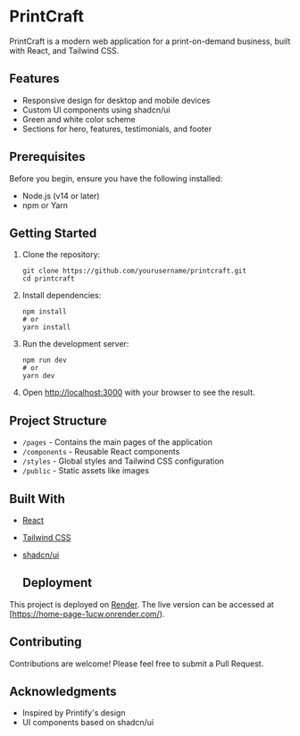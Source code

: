 # PrintCraft

PrintCraft is a modern web application for a print-on-demand business, built with React, and Tailwind CSS.

## Features

- Responsive design for desktop and mobile devices
- Custom UI components using shadcn/ui
- Green and white color scheme
- Sections for hero, features, testimonials, and footer

## Prerequisites

Before you begin, ensure you have the following installed:
- Node.js (v14 or later)
- npm or Yarn

## Getting Started

1. Clone the repository:
   ```
   git clone https://github.com/yourusername/printcraft.git
   cd printcraft
   ```

2. Install dependencies:
   ```
   npm install
   # or
   yarn install
   ```

3. Run the development server:
   ```
   npm run dev
   # or
   yarn dev
   ```

4. Open [http://localhost:3000](http://localhost:3000) with your browser to see the result.

## Project Structure

- `/pages` - Contains the main pages of the application
- `/components` - Reusable React components
- `/styles` - Global styles and Tailwind CSS configuration
- `/public` - Static assets like images

## Built With

- [React](https://reactjs.org/)
- [Tailwind CSS](https://tailwindcss.com/)
- [shadcn/ui](https://ui.shadcn.com/)

  ## Deployment

This project is deployed on [Render](https://render.com/). The live version can be accessed at [https://home-page-1ucw.onrender.com/).

## Contributing

Contributions are welcome! Please feel free to submit a Pull Request.

## Acknowledgments

- Inspired by Printify's design
- UI components based on shadcn/ui
